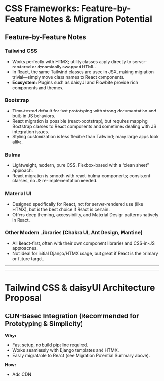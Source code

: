 # CSS Frameworks: Feature-by-Feature Notes & Migration Potential

## Feature-by-Feature Notes

### Tailwind CSS
- Works perfectly with HTMX; utility classes apply directly to server-rendered or dynamically swapped HTML.
- In React, the same Tailwind classes are used in JSX, making migration trivial—simply move class names to React components.
- **Ecosystem:** Plugins such as daisyUI and Flowbite provide rich components and themes.

### Bootstrap
- Time-tested default for fast prototyping with strong documentation and built-in JS behaviors.
- React migration is possible (react-bootstrap), but requires mapping Bootstrap classes to React components and sometimes dealing with JS integration issues.
- Styling customization is less flexible than Tailwind; many large apps look alike.

### Bulma
- Lightweight, modern, pure CSS. Flexbox-based with a “clean sheet” approach.
- React migration is smooth with react-bulma-components; consistent classes, no JS re-implementation needed.

### Material UI
- Designed specifically for React, not for server-rendered use (like HTMX), but is the best choice if React is certain.
- Offers deep theming, accessibility, and Material Design patterns natively in React.

### Other Modern Libraries (Chakra UI, Ant Design, Mantine)
- All React-first, often with their own component libraries and CSS-in-JS approaches.
- Not ideal for initial Django/HTMX usage, but great if React is the primary or future target.

---


---

# Tailwind CSS & daisyUI Architecture Proposal

## CDN-Based Integration (Recommended for Prototyping & Simplicity)

**Why:**
- Fast setup, no build pipeline required.
- Works seamlessly with Django templates and HTMX.
- Easily migratable to React (see Migration Potential Summary above).

**How:**
- Add CDN <script> tags for Tailwind and daisyUI in `biblios/base.html`.
- Use Tailwind utility classes and daisyUI components directly in your templates

**Example:**
```html
<head>
  ...
  <script src="https://cdn.tailwindcss.com"></script>
  <script src="https://cdn.jsdelivr.net/npm/daisyui@latest/dist/full.js"></script>
  ...
</head>
```

## Template Usage

- All Django templates can use Tailwind and daisyUI classes.
- HTMX swaps and fragments will inherit styling automatically.

**Example:**
```html
<div class="card bg-base-100 w-96 shadow-sm">
  <figure>
    <img src="..." alt="..." />
  </figure>
  <div class="card-body">
    <h2 class="card-title">Card Title</h2>
    <p>...</p>
    <div class="card-actions justify-end">
      <button class="btn btn-primary">Buy Now</button>
    </div>
  </div>
</div>
```

## Migration & Scalability

- **React Migration:** Tailwind and daisyUI classes are reusable in JSX, making future migration straightforward.
- **Production:** For performance, switch to local build (npm + static files) when ready.

## Summary of Steps
1. Add CDN links to base template.
2. Use Tailwind/daisyUI classes in all templates.
3. HTMX swaps work out-of-the-box.
4. For production, consider local build for optimization.
